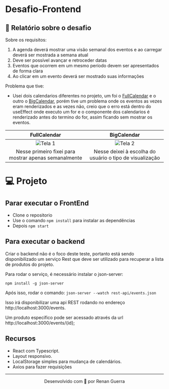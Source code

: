 # Desafio-Frontend


## 📝 Relatório sobre o desafio

Sobre os requisitos:

1. A agenda deverá mostrar uma visão semanal dos eventos e ao carregar deverá ser mostrada a semana atual 
2. Deve ser possível avançar e retroceder datas
3. Eventos que ocorrem em um mesmo período devem ser apresentados de forma clara
4. Ao clicar em um evento deverá ser mostrado suas informações

Problema que tive:
- Usei dois calendarios diferentes no projeto, um foi o <a href='https://fullcalendar.io/'>FullCalendar</a> e o outro o <a href='https://github.com/jquense/react-big-calendar'>BigCalendar</a>, porém tive um problema onde os eventos as vezes eram renderizados e as vezes não, creio que o erro está dentro do useEffect onde executo um for e o componente dos calendarios é renderizado antes do termino do for, assim ficando sem mostrar os eventos.

FullCalendar             |  BigCalendar
:-------------------------:|:-------------------------:
![Tela 1](https://user-images.githubusercontent.com/53278938/104131719-fce39c00-5356-11eb-8a7d-788d3f7cbcbe.png)  |  ![Tela 2](https://user-images.githubusercontent.com/53278938/104131721-fd7c3280-5356-11eb-826f-0b90206eccf9.png)
Nesse primeiro fixei para mostrar apenas semanalmente | Nesse deixei à escolha do usuário o tipo de visualização

# 💻 Projeto

## Parar executar o FrontEnd

* Clone o repositorio
* Use o comando `npm install` para instalar as dependências 
* Depois `npm start`

## Para executar o backend

Criar o backend não é o foco deste teste, portanto está sendo disponibilizado um serviço Rest que deve ser utilizado para recuperar a lista de produtos do projeto.

Para rodar o serviço, é necessário instalar o json-server:

`npm install -g json-server`

Após isso, rodar o comando: `json-server --watch rest-api/events.json`

Isso irá disponibilizar uma api REST rodando no endereço http://localhost:3000/events.

Um produto especifico pode ser acessado através da url http://localhost:3000/events/{id};

## Recursos

* React com Typescript.
* Layout responsivo.
* LocalStorage simples para mudança de calendários.
* Axios para fazer requisições


---

<p align="center">Desenvolvido com 💜 por Renan Guerra</p>
